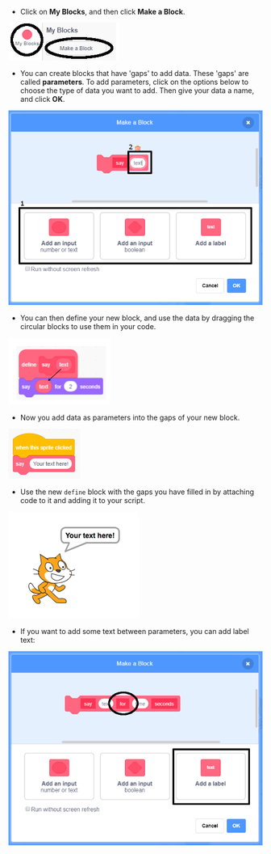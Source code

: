 + Click on **My Blocks**, and then click **Make a Block**.

![My Blocks](images/my-blocks-annotated.png)

+ You can create blocks that have 'gaps' to add data. These 'gaps' are called **parameters**. To add parameters, click on the options below to choose the type of data you want to add. Then give your data a name, and click **OK**.

![Create a new block with parameters](images/parameter-create-annotated.png)

+ You can then define your new block, and use the data by dragging the circular blocks to use them in your code.

![Define a new block with parameters](images/parameter-define-annotated.png)

+ Now you add data as parameters into the gaps of your new block.

![Use a new block with parameters](images/parameter-use.png)

+ Use the new `define` block with the gaps you have filled in by attaching code to it and adding it to your script.

![Test a new block with parameters](images/parameter-test.png)

+ If you want to add some text between parameters, you can add label text:

![Create a new block with parameters](images/parameter-label-text-annotated.png)